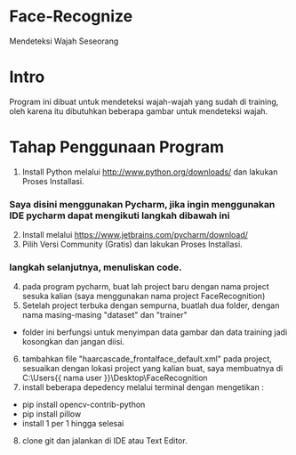 # Face-Recognize
Mendeteksi Wajah Seseorang

# Intro
Program ini dibuat untuk mendeteksi wajah-wajah yang sudah di training, oleh karena itu dibutuhkan beberapa gambar untuk mendeteksi wajah.

# Tahap Penggunaan Program
1. Install Python melalui http://www.python.org/downloads/ dan lakukan Proses Installasi.

### Saya disini menggunakan Pycharm, jika ingin menggunakan IDE pycharm dapat mengikuti langkah dibawah ini
2. Install melalui https://www.jetbrains.com/pycharm/download/
3. Pilih Versi Community (Gratis) dan lakukan Proses Installasi.

### langkah selanjutnya, menuliskan code.
4. pada program pycharm, buat lah project baru dengan nama project sesuka kalian (saya menggunakan nama project FaceRecognition)
5. Setelah project terbuka dengan sempurna, buatlah dua folder, dengan nama masing-masing "dataset" dan "trainer"
* folder ini berfungsi untuk menyimpan data gambar dan data training jadi kosongkan dan jangan diisi.
6. tambahkan file "haarcascade_frontalface_default.xml" pada project, sesuaikan dengan lokasi project yang kalian buat, saya membuatnya 
    di C:\Users\{{ nama user }}\Desktop\FaceRecognition
7. install beberapa depedency melalui terminal dengan mengetikan :
* pip install opencv-contrib-python
* pip install pillow
* install 1 per 1 hingga selesai
8. clone git dan jalankan di IDE atau Text Editor.
